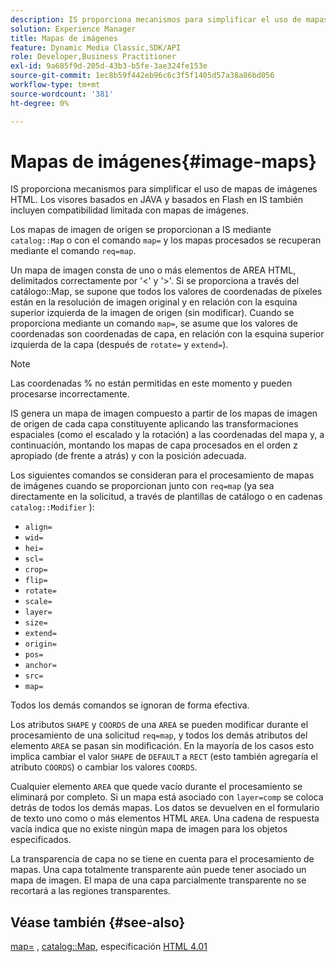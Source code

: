 ```yaml
---
description: IS proporciona mecanismos para simplificar el uso de mapas de imágenes HTML. Los visores basados en JAVA y basados en Flash en IS también incluyen compatibilidad limitada con mapas de imágenes.
solution: Experience Manager
title: Mapas de imágenes
feature: Dynamic Media Classic,SDK/API
role: Developer,Business Practitioner
exl-id: 9a685f9d-205d-43b3-b5fe-3ae324fe153e
source-git-commit: 1ec8b59f442eb96c6c3f5f1405d57a38a86bd056
workflow-type: tm+mt
source-wordcount: '381'
ht-degree: 0%

---
```


# Mapas de imágenes{#image-maps}

IS proporciona mecanismos para simplificar el uso de mapas de imágenes HTML. Los visores basados en JAVA y basados en Flash en IS también incluyen compatibilidad limitada con mapas de imágenes.

Los mapas de imagen de origen se proporcionan a IS mediante `catalog::Map` o con el comando `map=` y los mapas procesados se recuperan mediante el comando `req=map`.

Un mapa de imagen consta de uno o más elementos de AREA HTML, delimitados correctamente por &#39;&lt;&#39; y &#39;>&#39;. Si se proporciona a través del catálogo::Map, se supone que todos los valores de coordenadas de píxeles están en la resolución de imagen original y en relación con la esquina superior izquierda de la imagen de origen (sin modificar). Cuando se proporciona mediante un comando `map=`, se asume que los valores de coordenadas son coordenadas de capa, en relación con la esquina superior izquierda de la capa (después de `rotate=` y `extend=`).

>[!NOTE]
>
>Las coordenadas % no están permitidas en este momento y pueden procesarse incorrectamente.

IS genera un mapa de imagen compuesto a partir de los mapas de imagen de origen de cada capa constituyente aplicando las transformaciones espaciales (como el escalado y la rotación) a las coordenadas del mapa y, a continuación, montando los mapas de capa procesados en el orden z apropiado (de frente a atrás) y con la posición adecuada.

Los siguientes comandos se consideran para el procesamiento de mapas de imágenes cuando se proporcionan junto con `req=map` (ya sea directamente en la solicitud, a través de plantillas de catálogo o en cadenas `catalog::Modifier` ):

* `align=`
* `wid=`
* `hei=`
* `scl=`
* `crop=`
* `flip=`
* `rotate=`
* `scale=`
* `layer=`
* `size=`
* `extend=`
* `origin=`
* `pos=`
* `anchor=`
* `src=`
* `map=`

Todos los demás comandos se ignoran de forma efectiva.

Los atributos `SHAPE` y `COORDS` de una `AREA` se pueden modificar durante el procesamiento de una solicitud `req=map`, y todos los demás atributos del elemento `AREA` se pasan sin modificación. En la mayoría de los casos esto implica cambiar el valor `SHAPE` de `DEFAULT` a `RECT` (esto también agregaría el atributo `COORDS`) o cambiar los valores `COORDS`.

Cualquier elemento `AREA` que quede vacío durante el procesamiento se eliminará por completo. Si un mapa está asociado con `layer=comp` se coloca detrás de todos los demás mapas. Los datos se devuelven en el formulario de texto uno como o más elementos HTML `AREA`. Una cadena de respuesta vacía indica que no existe ningún mapa de imagen para los objetos especificados.

La transparencia de capa no se tiene en cuenta para el procesamiento de mapas. Una capa totalmente transparente aún puede tener asociado un mapa de imagen. El mapa de una capa parcialmente transparente no se recortará a las regiones transparentes.

## Véase también {#see-also}

[map=](../../../../../is-api/http-ref/image-serving-api-ref/c-http-protocol-reference/c-command-reference/r-map.md#reference-8f96545f196b4b7caa616e15c2363f06) ,  [catalog::Map](/help/aem-is-ir-api/is-api/image-catalog/image-serving-api-ref/c-image-catalog-reference/c-image-svg-data-reference/c-image-data-reference/r-map-cat.md), especificación  [HTML 4.01](http://www.w3.org/TR/html401/)
